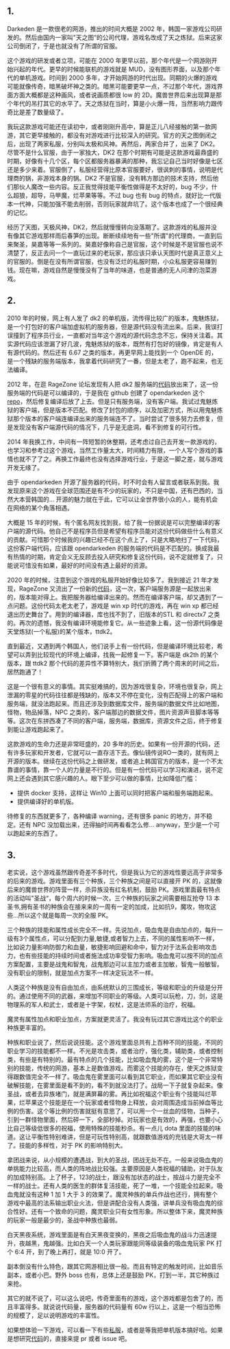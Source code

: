 ## 1. 

Darkeden 是一款很老的网游，推出的时间大概是 2002 年，韩国一家游戏公司研发的。然后由国内一家叫"天之图“的公司代理，游戏名改成了天之炼狱。后来这家公司倒闭了，于是也就没有了所谓的官服。

这个游戏的研发或者立项，可能在 2000 年更早以前，那个年代是一个网游刚开始兴起的年代。更早的时候能联机的游戏就是 MUD，没有图形界面，以及那个年代的单机游戏。时间到 2000 多年，才开始网游的时代出现。同期的火爆的游戏可能就像传奇，暗黑破坏神之类的。暗黑可能要更早一点，不过那个年代，游戏界面方面大概都是这种画风，或者说画质都很 low 的 2D。魔兽世界后来出现算是那个年代的吊打其它的水平了。天之炼狱在当时，算是小火爆一阵，当然影响力跟传奇比是差了数量级了。

我玩这款游戏可能还在读初中，或者刚刚升高中，算是正儿八经接触的第一款网游，其它更早接触的，都没有对游戏进行比较深入的研究。官方的天之图倒闭之后，出现了两家私服，分别叫太极和风神。再然后，两家合并了，出来了 DK2。尽管不是什么官服，由于一家独大，DK2 在那个时期有可能是这款游戏最鼎盛的时期，好像有十几个区，每个区都服务器暴满的那种，我忘记自己当时好像是七区还是多少来着。官服倒了，私服经营得比原本官服要好，很讽刺的事情，说明是代理商的锅，非游戏本身的锅。DK2 不是官服，没有韩方那边的技术支持，然后他们那伙人魔改一些内容。反正我觉得技能平衡性做得是不太好的，bug 不少，什么超狼，超导，马甲魔，烂苹果等等。不过 bug 也有 bug 的特点，就好比一代版本一代神，只能加强不能去削弱，否则玩家就弃坑了。这个版本也成了一个很经典的记忆。

经历了天图，天极风神，DK2，然后就慢慢转向没落期了。这款游戏的私服并没有像其它游戏那样雨后春笋的出现。断断续续地有一些"所谓"的代理商，一直到后来聚圣，昊嘉等等一系列的。昊嘉好像称自己是官服，这个时候是不是官服也说不清楚了，反正去问一个一直玩过来的老玩家，那应该只承认天图时代是真正意义上的官服的。倒是在没有所谓官服，也没有泛烂的私服时期，小众私服更容易赚到钱。现在嘛，游戏自然是慢慢没有了当年的味道，也是普通的无人问津的泡菜游戏。


## 2. 

2010 年的时候，网上有人发了 dk2 的单机版，流传得比较广的版本，鬼魅炼狱，是一个打包好的客户端加虚拟机的服务器，但是源代码没有流出来。后来，我误打误撞到了程序员行业，一直都对当年这个游戏的源代码念念不忘，保持关注着。其实源代码应该泄漏了好几波，鬼魅炼狱的版本，既然有打包好的镜像，肯定是有人有源代码的。然后还有 6.67 之类的版本，再更早网上能找到一个 OpenDE 的，是一个残缺的服务端版本，我拿着代码研究了一番，但是太老了，跑不起来，也无法编译。

2012 年，在逛 RageZone 论坛发现有人把 dk2 服务端的[代码](https://forum.ragezone.com/f857/darkeden-server-source-koffes-dk2-846480/)放出来了，这一份服务端的代码是可以编译的，于是我在 github 创建了 opendarkeden 这个 [repo](https://github.com/opendarkeden)，然后修复编译后放了上去。但是只有服务端，没有客户端。我试过鬼魅炼狱的客户端，但是版本不匹配。修改了封包的顺序，以及加密方式，所以用鬼魅炼狱那个版本的客户端连编译出来的服务端连不了。当时尝试了很多努力去修复，但是发现没有客户端源代码的情况下，几乎是无底洞，看不到修复的可行性。

2014 年我换工作，中间有一阵短暂的休整期，还考虑过自己去开发一款游戏的，也学习和参考过这个游戏，当然工作量太大，时间精力有限，一个人写个游戏的事情也就不了了之。再换工作最终也没有选择游戏行业，于是这一脚之差，就与游戏开发无缘了。

由于 opendarkeden 开源了服务器的代码，时不时会有人留言或者联系到我。我发现原来这个游戏在全球范围还是有不少的玩家的，不只是中国，还有巴西的，当然大本营韩国的... 开源的魅力就在于此，它可以让全世界很小众的人，能有机会在网络的某个角落相遇。

大概是 15 年的时候，有个匿名网友找到我，给了我一份据说是可以完整编译的客户端的源代码。他自己不是程序员但是希望有程序员能对这份代码做些什么有意义的贡献。可惜那个时候我的兴趣已经不在这个点上了，只是大略地扫了一下代码，这份客户端代码，应该跟 opendarkeden 的服务端的代码是不匹配的。换成我最有热情的时期，肯定会义无反顾去投入研究和修复这份代码，说不定就修复了。只能说可惜没有如果，最好的时间没有遇上最好的资源。

2020 年的时候，注意到这个游戏的私服开始好像比较多了。我到接近 21 年才发现，RageZone 又流出了一份新的[代码](https://forum.ragezone.com/f857/release-darkeden-664-source-code-1177368/)，这一次，客户端服务源是一起放出来的，版本能对得上。我把服务器给编译出来的。然而在编译客户端，却又遇到了一点问题。这份代码太老太老了，游戏是 win xp 时代的游戏，再在 win xp 都已经退出历史舞台了。用到的编译器，库也找不到了，旧版本的STL 和 directx7 之类的。再次的遗憾，我没有编译环境能修复它。从一些迹象上看，这一份源代码像是天堂炼狱(一个私服)的某个版本，ttdk2。

直到最近，又遇到两个韩国人，他们说手上有一份代码，但是编译环境比较老，希望可以弄到比较现代的环境上编译，找我一起修复一下。客户端是 dk2th 的某个版本，跟 ttdk2 那个代码的差异性不算特别大，我们折腾了两个周末的时间之后，居然跑通了！

这是一个很有意义的事情。其实挺难搞的，因为游戏很复杂，环境也很复杂，网上泄漏的零星的代码往往都是残缺的，版本又不停在变化，没有匹配得上的客户端和服务端，就没法跑起来。而且还涉及到数据库文件，服务端的数据文件比如地图，怪物，物品掉落，NPC 之类的，客户端那边的数据文件，图片资源声音脚本等等等。这次在东拼西凑了不同的客户端，服务端，数据库，资源文件之后，终于修复到能让游戏跑起来了。

这款游戏的生命力还是非常旺盛的，20 多年的历史。如果有一份开源的代码，还有许多玩家和开发者，它就可以一直存活下去。像仙镜传说RO一类的，就有网上开源的版本。继续在这份代码之上做研发，或者追上韩国官方的版本，是一个不太靠谱的事情，靠一个人的力量是不行的。但是有一份代码可以学习和演进，说不定网上还会遇到其它感兴趣的人。眼下至少可以做的事情，比如降低门槛：

- 提供 docker 支持，这样让 Win10 上面可以同时把客户端和服务端跑起来。
- 提供编译好的单机版。

待修复的东西就更多了，各种编译 warning，还有很多 panic 的地方，并不稳定。还有 NPC 没加载出来，还得抽时间再看看怎么修... anyway，至少是一个可以跑起来的东西了。

## 3. 

老实说，这个游戏虽然跟传奇差不多时代，但是我认为它的游戏性要远高于非常多的后来的游戏。游戏里面有三个种族，三个种族之间是可以直接开 PK 的，这就像后来的魔兽世界的阵营一样，杀异族没有红名机制，鼓励 PK。游戏里面最有特点的活动叫"圣战“，每个周六的时候一次，三个种族的玩家之间需要相互抢夺 13 本圣书,拥有圣书的种族会在接来来的一周有一定的加成，比如抗9，魔攻，物攻这些...所以这个就是每周一次的全服 PK。

三个种族的技能和属性成长完全不一样。先说加点，吸血鬼是自由加点的，每升一级有3个属性点，可以分配到力量,敏捷,或者智力上去，不同的属性影响不一样，比如说力量影响防御力和血量，敏捷影响回避和命中，智力对于法系会影响攻击力，也有些技能的持续时间或者施法成功率受智力影响。吸血鬼可以按不同的加点方案配置，主要是战鬼和智鬼，战鬼那边可以主加力或者主加敏，智鬼一般敏智。没有职业的限制，就是加点方案不一样决定玩法不一样。

人类这个种族是没有自由加点，由系统默认的三围成长，等级和职业的升级是分开的。通过使用不同的武器，来增加不同职业的等级。人类可以玩枪，刀，剑，这是物理系的军人和武士，或者是十字架，权杖，这是法师系的治疗，祝福。

魔灵有属性加点和职业加点，方案就更灵活了。我没有玩过其它游戏比这个的职业种族更丰富的。

种族和职业说了，然后说说技能。这个游戏里面总共有上百种不同的技能，不同的职业学习的技能都不一样。不光是攻击类，或者治疗，强化类，辅助类，或者控制类，有些是有特别的。最有特点的几个技能，比如吸血鬼的雾，这个是一个非常特别的技能，传统的网游，基本上是数值游戏。而雾这个技能的存在，使天之炼狱变得跟数值完全不一样了。吸血鬼在雾里面可以看到其它职业，而如果其它职业没有破解技能，在雾里面是看不到的，看不到就没法打了。战局一下子就复杂起来。像圣战，或者去异族堵门，就是满屏幕的雾。再比如祝福这个职业有个技能叫烂苹果，烂苹果这个技能是在一个玩家或者怪物身上释放，会对周围造成当前掉血等比例的伤害。这个等比例的伤害就挺有意思了，可以用一个一丝血的怪物，当种子，引到一群怪物里面，然后砰一下，全部秒掉。对玩家也是有效的，再强，也要小心比自己等级低很多的祝福，使用特殊的技能秒杀。有一点儿 dota 里面的技能的味道。这让平衡性特别难讲，但是可玩性特别高，就跟数值游戏的充钱是大哥太一样了。技能的多样性，对于 PK 的影响特别大。

拿团战来说，从小规模的遭遇战，到大的圣战，团战无处不在。一般来说吸血鬼的单挑能力比较高，而人类的阵地战比较强。主要原因是人类祝福的辅助，对于队友的加成特别高。上了杯子，123的战士，跟没有加状态的战士，按战斗力是完全不一样的战士。还有人类的医生的群体复活技能，死了一堆，一个技能全拉起来。吸血鬼就没有这种 1 加 1 大于 3 的效果了。魔灵种族的单兵作战也还行，拥有整个游戏中最高的法系输出职业火法，但是讲配合没有人类强，讲单兵没有吸血鬼的综合性好。还有一个致命的问题，魔灵职业只有女性形象。所以整体下来，魔灵种族的玩家一般是最少的，圣战中种族也最弱。

白天黑夜系统，游戏里面是有白天黑夜变换的，黑夜之后吸血鬼的战斗力迅速提升，夜越黑，鬼越强。比如白天一个人类玩家跟能同等级装备的吸血鬼玩家 PK 打个 6:4 开，到了晚上再打，就是 10:0 开了。

副本倒没有什么特色，跟其它网游相比很一般。而且有特定的触发时间，比如音乐副本，或者小巴。野外 boss 也有，总体上还是鼓励 PK，打到一半，其它种族过来抢。

其它的就不说了，可以这么说吧，传奇里面有的游戏，这个游戏都是包舍了的，而且丰富得多。就说说代码量，服务器的代码量有 60w 行以上，这是一个相当恐怖的规模了，足以说明游戏的丰富性。

如果想体验一下游戏，可以看一下有些[私服](https://www.zhaodk.net/)，或者是等我把单机版本搞好哈。如果是想研究[代码](github.com/opendarkeden/)的，直接来提 pr 或者 issue 吧。
